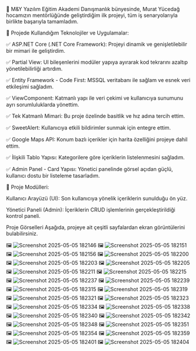 🎯 M&Y Yazılım Eğitim Akademi Danışmanlık bünyesinde, Murat Yücedağ hocamızın mentörlüğünde geliştirdiğim ilk projeyi, tüm iş senaryolarıyla birlikte başarıyla tamamladım.

🔧 Projede Kullandığım Teknolojiler ve Uygulamalar:

✅ ASP.NET Core (.NET Core Framework): Projeyi dinamik ve genişletilebilir bir mimari ile geliştirdim.

✅ Partial View: UI bileşenlerini modüler yapıya ayırarak kod tekrarını azaltıp yönetilebilirliği artırdım.

✅ Entity Framework - Code First: MSSQL veritabanı ile sağlam ve esnek veri etkileşimi sağladım.

✅ ViewComponent: Katmanlı yapı ile veri çekimi ve kullanıcıya sunumunu ayrı sorumluluklarda yönettim.

✅ Tek Katmanlı Mimari: Bu proje özelinde basitlik ve hız adına tercih ettim.

✅ SweetAlert: Kullanıcıya etkili bildirimler sunmak için entegre ettim.

✅ Google Maps API: Konum bazlı içerikler için harita özelliğini projeye dahil ettim.

✅ İlişkili Tablo Yapısı: Kategorilere göre içeriklerin listelenmesini sağladım.

✅ Admin Panel - Card Yapısı: Yönetici panelinde görsel açıdan güçlü, kullanıcı dostu bir listeleme tasarladım.

📁 Proje Modülleri:

Kullanıcı Arayüzü (UI): Son kullanıcıya yönelik içeriklerin sunulduğu ön yüz.

Yönetici Paneli (Admin): İçeriklerin CRUD işlemlerinin gerçekleştirildiği kontrol paneli.

 Proje Görselleri
Aşağıda, projeye ait çeşitli sayfalardan ekran görüntülerini bulabilirsiniz.


🖼️
![Screenshot 2025-05-05 182146](https://github.com/user-attachments/assets/694a1632-22ec-45c6-a43d-d8fd96b8be4f)
🖼️
![Screenshot 2025-05-05 182151](https://github.com/user-attachments/assets/b6d773f6-bb74-40ca-9113-51f746c2b40b)
🖼️
![Screenshot 2025-05-05 182156](https://github.com/user-attachments/assets/3971eb38-860d-4c98-a107-24b78fde5f7f)
🖼️
![Screenshot 2025-05-05 182200](https://github.com/user-attachments/assets/d3fb95b8-8b4a-46e4-b660-39ae16b0dba6)
🖼️
![Screenshot 2025-05-05 182203](https://github.com/user-attachments/assets/3a95d0b0-7869-41ba-b555-d1efc370be63)
🖼️
![Screenshot 2025-05-05 182205](https://github.com/user-attachments/assets/9a008f75-5039-437d-9682-0943b13de88f)
🖼️
![Screenshot 2025-05-05 182211](https://github.com/user-attachments/assets/91e2bc73-bac4-4035-939a-aa8484c3c30f)
🖼️
![Screenshot 2025-05-05 182215](https://github.com/user-attachments/assets/3d4cc1cf-3510-4ba3-a88a-f2b363a9d316)
🖼️
![Screenshot 2025-05-05 182237](https://github.com/user-attachments/assets/89de7d21-14f9-433a-a078-07cfde685d39)
🖼️
![Screenshot 2025-05-05 182239](https://github.com/user-attachments/assets/0ecb6750-79fc-4158-aa04-77dbf37c2a2e)
🖼️
![Screenshot 2025-05-05 182315](https://github.com/user-attachments/assets/0a156caf-8afc-4d8b-81ea-8d85c8dc9c2e)
🖼️
![Screenshot 2025-05-05 182319](https://github.com/user-attachments/assets/75993c0b-2478-45c5-b479-ab5b3a493a11)
🖼️
![Screenshot 2025-05-05 182321](https://github.com/user-attachments/assets/26a27458-0fba-4453-9f79-5a71a32831fe)
🖼️
![Screenshot 2025-05-05 182323](https://github.com/user-attachments/assets/e3bf0d7e-6c84-4aa3-8277-bd7cc502d7ca)
🖼️
![Screenshot 2025-05-05 182334](https://github.com/user-attachments/assets/0b4c9b04-1b59-4392-970a-4d843f988130)
🖼️
![Screenshot 2025-05-05 182338](https://github.com/user-attachments/assets/fdefe5ca-3528-4c45-8b42-284d52b70ae3)
🖼️
![Screenshot 2025-05-05 182340](https://github.com/user-attachments/assets/0e2946df-657a-4be8-b7dd-3b7c44004fa2)
🖼️
![Screenshot 2025-05-05 182342](https://github.com/user-attachments/assets/478b0ff9-5872-4b57-a421-ec606a4fcadb)
🖼️
![Screenshot 2025-05-05 182348](https://github.com/user-attachments/assets/4b509db1-fff8-44a3-9220-f9c81033e73d)
🖼️
![Screenshot 2025-05-05 182351](https://github.com/user-attachments/assets/ac4b62c9-ff76-4b01-b64e-5f1b0ec9fb72)
🖼️
![Screenshot 2025-05-05 182354](https://github.com/user-attachments/assets/83ab9c0c-70b2-4e9f-8684-33098ed84baf)
🖼️
![Screenshot 2025-05-05 182359](https://github.com/user-attachments/assets/b7cca712-b7cc-47d5-91ba-dedb022373d6)
🖼️
![Screenshot 2025-05-05 182401](https://github.com/user-attachments/assets/a8ed9d6c-21fa-4702-8426-461fe2b769f3)
🖼️
![Screenshot 2025-05-05 182404](https://github.com/user-attachments/assets/a3ebb47c-1fe6-4500-8205-cbe7f1e21674)
